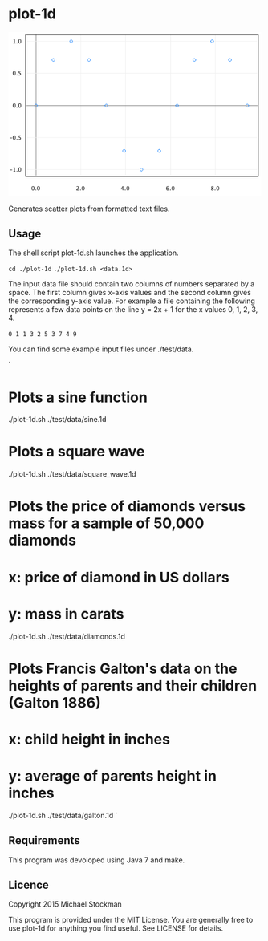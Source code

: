 # plot-1d
![Screenshot of sine function scatter plot](./resources/images/screenshots/sine.png)

Generates scatter plots from formatted text files.

## Usage
The shell script plot-1d.sh launches the application.

`cd ./plot-1d`
`./plot-1d.sh <data.1d>`

The input data file should contain two columns of numbers separated by a space. The first column gives x-axis values and the second column gives the corresponding y-axis value. For example a file containing the following represents a few data points on the line y = 2x + 1 for the x values 0, 1, 2, 3, 4.

`
0 1
1 3
2 5
3 7
4 9
`

You can find some example input files under ./test/data.

`
# Plots a sine function
./plot-1d.sh ./test/data/sine.1d 

# Plots a square wave
./plot-1d.sh ./test/data/square_wave.1d

# Plots the price of diamonds versus mass for a sample of 50,000 diamonds
# x: price of diamond in US dollars
# y: mass in carats
./plot-1d.sh ./test/data/diamonds.1d

# Plots Francis Galton's data on the heights of parents and their children (Galton 1886)
# x: child height in inches
# y: average of parents height in inches
./plot-1d.sh ./test/data/galton.1d
`

## Requirements
This program was devoloped using Java 7 and make.

## Licence
Copyright 2015 Michael Stockman

This program is provided under the MIT License. You are generally free to use plot-1d for anything you find useful. See LICENSE for details.
